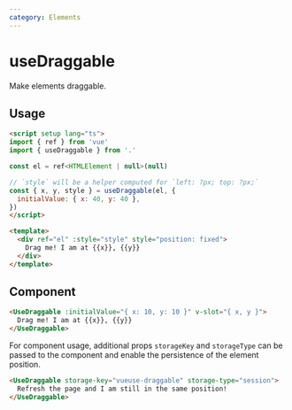 ```yaml
---
category: Elements
---
```


# useDraggable

Make elements draggable.

## Usage

```html
<script setup lang="ts">
import { ref } from 'vue'
import { useDraggable } from '.'

const el = ref<HTMLElement | null>(null)

// `style` will be a helper computed for `left: ?px; top: ?px;`
const { x, y, style } = useDraggable(el, {
  initialValue: { x: 40, y: 40 },
})
</script>

<template>
  <div ref="el" :style="style" style="position: fixed">
    Drag me! I am at {{x}}, {{y}}
  </div>
</template>
```

## Component

```html
<UseDraggable :initialValue="{ x: 10, y: 10 }" v-slot="{ x, y }">
  Drag me! I am at {{x}}, {{y}}
</UseDraggable>
```

For component usage, additional props `storageKey` and `storageType` can be passed to the component and enable the persistence of the element position.

```html
<UseDraggable storage-key="vueuse-draggable" storage-type="session">
  Refresh the page and I am still in the same position!
</UseDraggable>
```
